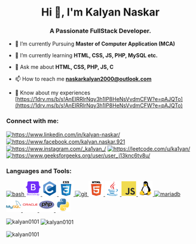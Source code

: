 <h1 align="center">Hi 👋, I'm Kalyan Naskar</h1>
<h3 align="center">A Passionate FullStack Developer.</h3>

- 🔭 I’m currently Pursuing **Master of Computer Application (MCA)**

- 🌱 I’m currently learning **HTML, CSS, JS, PHP, MySQL etc.**

- 💬 Ask me about **HTML, CSS, PHP, JS, C**

- 📫 How to reach me **naskarkalyan2000@outlook.com**

- 📄 Know about my experiences [https://1drv.ms/b/s!AnEIRRlrNqy3h1lP8HeNsVvdmCFW?e=pAJQTo](https://1drv.ms/b/s!AnEIRRlrNqy3h1lP8HeNsVvdmCFW?e=pAJQTo)

<h3 align="left">Connect with me:</h3>
<p align="left">
<a href="https://linkedin.com/in/https://www.linkedin.com/in/kalyan-naskar/" target="blank"><img align="center" src="https://raw.githubusercontent.com/rahuldkjain/github-profile-readme-generator/master/src/images/icons/Social/linked-in-alt.svg" alt="https://www.linkedin.com/in/kalyan-naskar/" height="30" width="40" /></a>
<a href="https://fb.com/https://www.facebook.com/kalyan.naskar.921" target="blank"><img align="center" src="https://raw.githubusercontent.com/rahuldkjain/github-profile-readme-generator/master/src/images/icons/Social/facebook.svg" alt="https://www.facebook.com/kalyan.naskar.921" height="30" width="40" /></a>
<a href="https://instagram.com/https://www.instagram.com/_ka1yan_/" target="blank"><img align="center" src="https://raw.githubusercontent.com/rahuldkjain/github-profile-readme-generator/master/src/images/icons/Social/instagram.svg" alt="https://www.instagram.com/_ka1yan_/" height="30" width="40" /></a>
<a href="https://www.leetcode.com/https://leetcode.com/u/ka1yan/" target="blank"><img align="center" src="https://raw.githubusercontent.com/rahuldkjain/github-profile-readme-generator/master/src/images/icons/Social/leet-code.svg" alt="https://leetcode.com/u/ka1yan/" height="30" width="40" /></a>
<a href="https://auth.geeksforgeeks.org/user/https://www.geeksforgeeks.org/user/user_j13knc6tv8u/" target="blank"><img align="center" src="https://raw.githubusercontent.com/rahuldkjain/github-profile-readme-generator/master/src/images/icons/Social/geeks-for-geeks.svg" alt="https://www.geeksforgeeks.org/user/user_j13knc6tv8u/" height="30" width="40" /></a>
</p>

<h3 align="left">Languages and Tools:</h3>
<p align="left"> <a href="https://www.gnu.org/software/bash/" target="_blank" rel="noreferrer"> <img src="https://www.vectorlogo.zone/logos/gnu_bash/gnu_bash-icon.svg" alt="bash" width="40" height="40"/> </a> <a href="https://getbootstrap.com" target="_blank" rel="noreferrer"> <img src="https://raw.githubusercontent.com/devicons/devicon/master/icons/bootstrap/bootstrap-plain-wordmark.svg" alt="bootstrap" width="40" height="40"/> </a> <a href="https://www.cprogramming.com/" target="_blank" rel="noreferrer"> <img src="https://raw.githubusercontent.com/devicons/devicon/master/icons/c/c-original.svg" alt="c" width="40" height="40"/> </a> <a href="https://www.w3schools.com/css/" target="_blank" rel="noreferrer"> <img src="https://raw.githubusercontent.com/devicons/devicon/master/icons/css3/css3-original-wordmark.svg" alt="css3" width="40" height="40"/> </a> <a href="https://git-scm.com/" target="_blank" rel="noreferrer"> <img src="https://www.vectorlogo.zone/logos/git-scm/git-scm-icon.svg" alt="git" width="40" height="40"/> </a> <a href="https://www.w3.org/html/" target="_blank" rel="noreferrer"> <img src="https://raw.githubusercontent.com/devicons/devicon/master/icons/html5/html5-original-wordmark.svg" alt="html5" width="40" height="40"/> </a> <a href="https://www.java.com" target="_blank" rel="noreferrer"> <img src="https://raw.githubusercontent.com/devicons/devicon/master/icons/java/java-original.svg" alt="java" width="40" height="40"/> </a> <a href="https://developer.mozilla.org/en-US/docs/Web/JavaScript" target="_blank" rel="noreferrer"> <img src="https://raw.githubusercontent.com/devicons/devicon/master/icons/javascript/javascript-original.svg" alt="javascript" width="40" height="40"/> </a> <a href="https://www.linux.org/" target="_blank" rel="noreferrer"> <img src="https://raw.githubusercontent.com/devicons/devicon/master/icons/linux/linux-original.svg" alt="linux" width="40" height="40"/> </a> <a href="https://mariadb.org/" target="_blank" rel="noreferrer"> <img src="https://www.vectorlogo.zone/logos/mariadb/mariadb-icon.svg" alt="mariadb" width="40" height="40"/> </a> <a href="https://www.mysql.com/" target="_blank" rel="noreferrer"> <img src="https://raw.githubusercontent.com/devicons/devicon/master/icons/mysql/mysql-original-wordmark.svg" alt="mysql" width="40" height="40"/> </a> <a href="https://www.oracle.com/" target="_blank" rel="noreferrer"> <img src="https://raw.githubusercontent.com/devicons/devicon/master/icons/oracle/oracle-original.svg" alt="oracle" width="40" height="40"/> </a> <a href="https://www.php.net" target="_blank" rel="noreferrer"> <img src="https://raw.githubusercontent.com/devicons/devicon/master/icons/php/php-original.svg" alt="php" width="40" height="40"/> </a> <a href="https://www.python.org" target="_blank" rel="noreferrer"> <img src="https://raw.githubusercontent.com/devicons/devicon/master/icons/python/python-original.svg" alt="python" width="40" height="40"/> </a> </p>

<p><img align="left" src="https://github-readme-stats.vercel.app/api/top-langs?username=kalyan0101&show_icons=true&locale=en&layout=compact" alt="kalyan0101" /></p>

<p>&nbsp;<img align="center" src="https://github-readme-stats.vercel.app/api?username=kalyan0101&show_icons=true&locale=en" alt="kalyan0101" /></p>

<p><img align="center" src="https://github-readme-streak-stats.herokuapp.com/?user=kalyan0101&" alt="kalyan0101" /></p>
